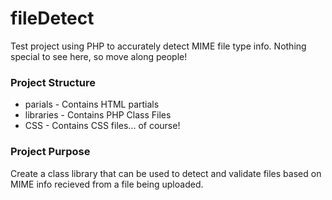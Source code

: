 fileDetect
==========

Test project using PHP to accurately detect MIME file type info. Nothing special to see here, so move along people!

### Project Structure
- parials - Contains HTML partials
- libraries - Contains PHP Class Files
- CSS - Contains CSS files... of course!

### Project Purpose
Create a class library that can be used to detect and validate files based on MIME info recieved from a file being uploaded. 

